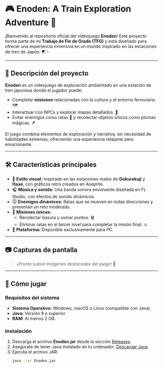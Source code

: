 # 🎮 **Enoden: A Train Exploration Adventure** 🚂

¡Bienvenido al repositorio oficial del videojuego **Enoden**! Este proyecto forma parte de mi **Trabajo de Fin de Grado (TFG)** y está diseñado para ofrecer una experiencia inmersiva en un mundo inspirado en las estaciones de tren de Japón. 🌏✨

---

## 📖 **Descripción del proyecto**

**Enoden** es un videojuego de exploración ambientado en una estación de tren japonesa donde el jugador puede:
- Completar **misiones** relacionadas con la cultura y el entorno ferroviario. 🗺️
- Interactuar con NPCs y explorar mapas detallados. 🤝
- Evitar enemigos como ratas 🐀 y recolectar objetos únicos como plumas mágicas. 🪶

El juego combina elementos de exploración y narrativa, sin necesidad de habilidades extremas, ofreciendo una experiencia relajante pero emocionante.

---

## 🛠️ **Características principales**

- 🎨 **Estilo visual:** Inspirado en las estaciones reales de **Gokurakuji** y **Hase**, con gráficos retro creados en Aseprite.
- 🎧 **Música y sonido:** Una banda sonora envolvente diseñada en FL Studio, con efectos de sonido dinámicos.
- 🐭 **Enemigos dinámicos:** Ratas que se mueven en todas direcciones y presentan un reto moderado.
- 🚂 **Misiones únicas:** 
  - Recolectar basura y sumar puntos. 🗑️
  - Eliminar ratas en el tercer nivel para completar la misión final. ⚔️
- 🌟 **Plataforma:** Disponible exclusivamente para PC.

---

## 📷 **Capturas de pantalla**

> *¡Pronto subiré imágenes destacadas del juego!* 📸

---

## 🚀 **Cómo jugar**

### **Requisitos del sistema**
- **Sistema Operativo:** Windows, macOS o Linux (compatible con Java).
- **Java:** Versión 8 o superior.
- **RAM:** Al menos 2 GB.

### **Instalación**
1. Descarga el archivo **Enoden.jar** desde la sección [Releases](https://github.com/tu-usuario/tu-repositorio/releases).
2. Asegúrate de tener Java instalado en tu ordenador. [Descargar Java](https://www.java.com/es/download/)
3. Ejecuta el archivo JAR:
   ```bash
   java -jar Enoden.jar

